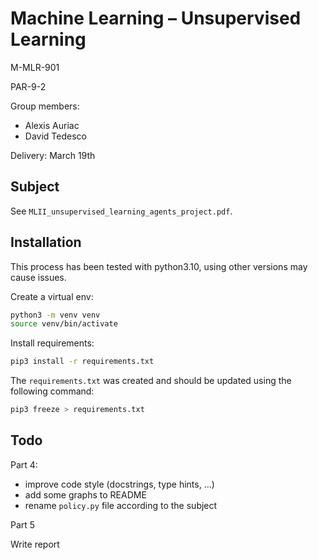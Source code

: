 # Machine Learning – Unsupervised Learning

M-MLR-901

PAR-9-2

Group members:
- Alexis Auriac
- David Tedesco

Delivery: March 19th

## Subject

See ```MLII_unsupervised_learning_agents_project.pdf```.

## Installation

This process has been tested with python3.10, using other versions may cause issues.

Create a virtual env:
```bash
python3 -m venv venv
source venv/bin/activate
```

Install requirements:
```bash
pip3 install -r requirements.txt
```

The ```requirements.txt``` was created and should be updated using the following command:
```bash
pip3 freeze > requirements.txt
```

## Todo

Part 4:
- improve code style (docstrings, type hints, ...)
- add some graphs to README
- rename ```policy.py``` file according to the subject

Part 5

Write report
